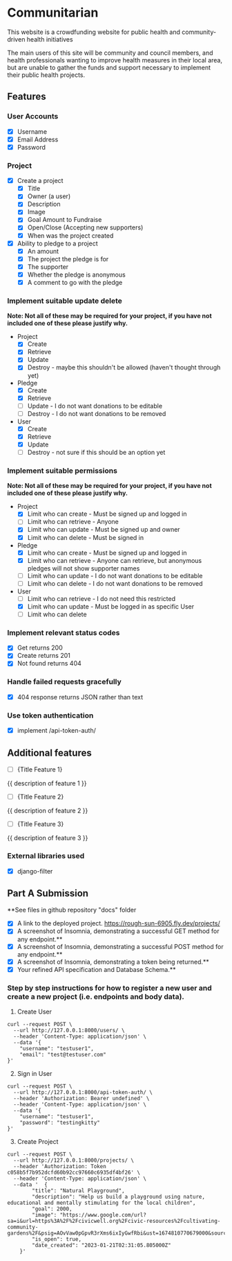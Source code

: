 # Communitarian

This website is a crowdfunding website for public health and community-driven health initiatives

The main users of this site will be community and council members, and health professionals wanting to improve health measures in their local area, but are unable to gather the funds and support necessary to implement their public health projects.

## Features

### User Accounts

- [X] Username
- [X] Email Address
- [X] Password

### Project

- [X] Create a project
  - [X] Title
  - [X] Owner (a user)
  - [X] Description
  - [X] Image
  - [X] Goal Amount to Fundraise
  - [X] Open/Close (Accepting new supporters)
  - [X] When was the project created
- [X] Ability to pledge to a project
  - [X] An amount
  - [X] The project the pledge is for
  - [X] The supporter
  - [X] Whether the pledge is anonymous
  - [X] A comment to go with the pledge
  
### Implement suitable update delete

**Note: Not all of these may be required for your project, if you have not included one of these please justify why.**

- Project
  - [X] Create
  - [X] Retrieve
  - [X] Update
  - [X] Destroy - maybe this shouldn't be allowed (haven't thought through yet)
- Pledge
  - [X] Create
  - [X] Retrieve
  - [ ] Update - I do not want donations to be editable
  - [ ] Destroy - I do not want donations to be removed
- User
  - [X] Create
  - [X] Retrieve
  - [X] Update
  - [ ] Destroy - not sure if this should be an option yet

### Implement suitable permissions

**Note: Not all of these may be required for your project, if you have not included one of these please justify why.**

- Project
  - [X] Limit who can create - Must be signed up and logged in
  - [ ] Limit who can retrieve - Anyone
  - [X] Limit who can update - Must be signed up and owner
  - [X] Limit who can delete - Must be signed in
- Pledge
  - [X] Limit who can create - Must be signed up and logged in
  - [X] Limit who can retrieve - Anyone can retrieve, but anonymous pledges will not show supporter names
  - [ ] Limit who can update - I do not want donations to be editable
  - [ ] Limit who can delete - I do not want donations to be removed
- User
  - [ ] Limit who can retrieve - I do not need this restricted
  - [X] Limit who can update - Must be logged in as specific User
  - [ ] Limit who can delete

### Implement relevant status codes

- [X] Get returns 200
- [X] Create returns 201
- [X] Not found returns 404

### Handle failed requests gracefully 

- [X] 404 response returns JSON rather than text

### Use token authentication

- [X] implement /api-token-auth/

## Additional features

- [ ] {Title Feature 1}

{{ description of feature 1 }}

- [ ] {Title Feature 2}

{{ description of feature 2 }}

- [ ] {Title Feature 3}

{{ description of feature 3 }}

### External libraries used

- [X] django-filter


## Part A Submission
**See files in github repository "docs" folder
- [x] A link to the deployed project. https://rough-sun-6905.fly.dev/projects/
- [x] A screenshot of Insomnia, demonstrating a successful GET method for any endpoint.**
- [x] A screenshot of Insomnia, demonstrating a successful POST method for any endpoint.**
- [x] A screenshot of Insomnia, demonstrating a token being returned.**
- [x] Your refined API specification and Database Schema.**

### Step by step instructions for how to register a new user and create a new project (i.e. endpoints and body data).

1. Create User

```shell
curl --request POST \
  --url http://127.0.0.1:8000/users/ \
  --header 'Content-Type: application/json' \
  --data '{
	"username": "testuser1",
	"email": "test@testuser.com"
}'
```

2. Sign in User

```shell
curl --request POST \
  --url http://127.0.0.1:8000/api-token-auth/ \
  --header 'Authorization: Bearer undefined' \
  --header 'Content-Type: application/json' \
  --data '{
	"username": "testuser1",
	"password": "testingkitty"
}'
```

3. Create Project

```shell
curl --request POST \
  --url http://127.0.0.1:8000/projects/ \
  --header 'Authorization: Token c058b5f7b952dcfd60b92cc97660c6935df4bf26' \
  --header 'Content-Type: application/json' \
  --data '	{
		"title": "Natural Playground",
		"description": "Help us build a playground using nature, educational and mentally stimulating for the local children",
		"goal": 2000,
		"image": "https://www.google.com/url?sa=i&url=https%3A%2F%2Fcivicwell.org%2Fcivic-resources%2Fcultivating-community-gardens%2F&psig=AOvVaw0pGpvR3rXms6ixIyGwfRbi&ust=1674810770679000&source=images&cd=vfe&ved=0CA8QjRxqFwoTCJDFybry5PwCFQAAAAAdAAAAABAE",
		"is_open": true,
		"date_created": "2023-01-21T02:31:05.805000Z"
	}'
```